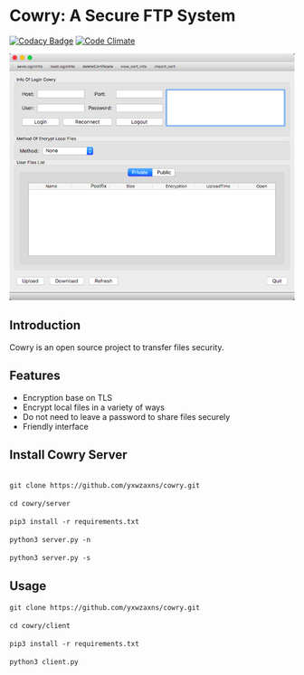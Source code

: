 # Cowry: A Secure FTP System

[![Codacy Badge](https://api.codacy.com/project/badge/Grade/8290e2c0bc824966948f26cfbbf6eb23)](https://www.codacy.com/app/yxwzaxns/cowry?utm_source=github.com&utm_medium=referral&utm_content=yxwzaxns/cowry&utm_campaign=badger)
[![Code Climate](https://codeclimate.com/github/yxwzaxns/cowry/badges/gpa.svg)](https://codeclimate.com/github/yxwzaxns/cowry)

![](docs/cowry.png)

## Introduction

Cowry is an open source project to transfer files security.

## Features
* Encryption base on TLS
* Encrypt local files in a variety of ways
* Do not need to leave a password to share files securely
* Friendly interface


## Install Cowry Server

```

git clone https://github.com/yxwzaxns/cowry.git

cd cowry/server

pip3 install -r requirements.txt

python3 server.py -n

python3 server.py -s

```

## Usage
```
git clone https://github.com/yxwzaxns/cowry.git

cd cowry/client

pip3 install -r requirements.txt

python3 client.py
```
